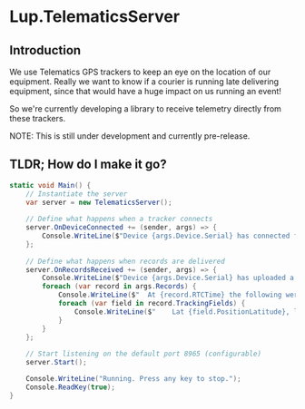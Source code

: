 # Lup.TelematicsServer
## Introduction
We use Telematics GPS trackers to keep an eye on the location of our equipment. Really we
want to know if a courier is running late delivering equipment, since that would have a huge
impact on us running an event!

So we're currently developing a library to receive telemetry directly from these trackers.

NOTE: This is still under development and currently pre-release.

## TLDR; How do I make it go?
```c#
static void Main() {
    // Instantiate the server
    var server = new TelematicsServer();
    
    // Define what happens when a tracker connects
    server.OnDeviceConnected += (sender, args) => {
        Console.WriteLine($"Device {args.Device.Serial} has connected from {args.RemoteAddressString}.");
    };
    
    // Define what happens when records are delivered
    server.OnRecordsReceived += (sender, args) => {
        Console.WriteLine($"Device {args.Device.Serial} has uploaded a set of records:");
        foreach (var record in args.Records) {
            Console.WriteLine($"  At {record.RTCTime} the following were raised because {record.Reason}:");
            foreach (var field in record.TrackingFields) {
                Console.WriteLine($"    Lat {field.PositionLatitude}, lng {field.PositionLongitude}");
            }
        }
    };
    
    // Start listening on the default port 8965 (configurable)
    server.Start();

    Console.WriteLine("Running. Press any key to stop.");
    Console.ReadKey(true);
}
```